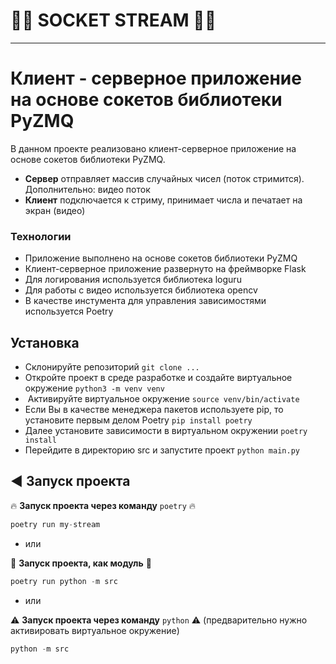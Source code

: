 # 📸👾 SOCKET STREAM 👾📸

---

# Клиент - серверное приложение на основе сокетов библиотеки PyZMQ
В данном проекте реализовано клиент-серверное приложение на основе сокетов библиотеки
PyZMQ.

- **Сервер** отправляет массив случайных чисел (поток стримится). Дополнительно: видео поток
-  **Клиент** подключается к стриму, принимает числа и печатает на экран (видео)

### Технологии
- Приложение выполнено на основе сокетов библиотеки PyZMQ
- Клиент-серверное приложение развернуто на фреймворке Flask
- Для логирования используется библиотека loguru
- Для работы с видео используется библиотека opencv
- В качестве инстумента для управления зависимостями используется Poetry

## Установка

- Склонируйте репозиторий
    `git clone ...`
- Откройте проект в среде разработке и создайте виртуальное окружение
    `python3 -m venv venv`
-  Активируйте виртуальное окружение
    `source venv/bin/activate`
- Если Вы в качестве менеджера пакетов используете pip, то установите первым делом Poetry
    `pip install poetry`
- Далее установите зависимости в виртуальном окружении
    `poetry install`
- Перейдите в директорию src и запустите проект
    `python main.py`

## ◀️ Запуск проекта
🔥 **Запуск проекта через команду** `poetry` 🔥
```python
poetry run my-stream
```
- или

🪩 **Запуск проекта, как модуль** 🪩

```python
poetry run python -m src
```
- или

⚠️ **Запуск проекта через команду** `python` ⚠️
(предварительно нужно активировать виртуальное окружение)
 ```python
 python -m src
```
